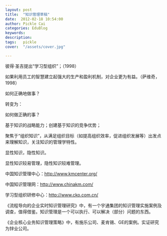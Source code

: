 ```yaml
---
layout: post  
title:  "知识管理草稿"
date:  2012-02-18 10:54:00
author: Pickle Cai  
categories: EduBlog  
keywords: 
description:   
tags:	pickle   
cover:  "/assets/cover.jpg"  

---
```


彼得·圣吉提出“学习型组织”；（1998）



如果利用员工的智慧建立起强大的生产和盈利机制，对企业更为有益。（萨维奇，1998）



 



如何正确地做事？



转变为：



如何做正确的事？



 



基于知识的战略能力；创建基于知识的竞争优势；



 



聚焦于“组织知识”，从满足组织目标（如提高组织效率，促进组织发展等）出发点来理解知识，关注知识的管理学特性。



 



显性知识，隐性知识。

显性知识较易管理，隐性知识较难管理。





中国知识管理中心：http://www.kmcenter.org/



中国知识管理网：http://www.chinakm.com/

学习型组织研修中心：http://www.cko.com.cn/



《流程导向的企业实时知识管理研究》中，有一个宇通集团的知识管理实施案例及调查，值得借鉴。知识管理是一个可以执行、可以解决（部分）问题的东西。





《企业核心业务知识管理策略》中，有施乐公司、麦肯锡、GE的案例。实证研究为锌业公司。





												

		    
